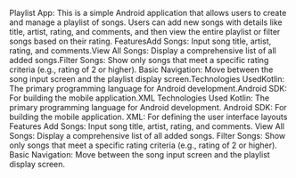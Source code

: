 Playlist App:
This is a simple Android application that allows users to create and manage a playlist of songs. Users can add new songs with details like title, artist, rating, and comments, and then view the entire playlist or filter songs based on their rating.
FeaturesAdd Songs: 
Input song title, artist, rating, and comments.View All Songs: Display a comprehensive list of all added songs.Filter Songs: Show only songs that meet a specific rating criteria (e.g., rating of 2 or higher).
Basic Navigation:
Move between the song input screen and the playlist display screen.Technologies UsedKotlin: The primary programming language for Android development.Android SDK: For building the mobile application.XML
Technologies Used
Kotlin: The primary programming language for Android development.
Android SDK: For building the mobile application.
XML: For defining the user interface layouts
Features
Add Songs: Input song title, artist, rating, and comments.
View All Songs: Display a comprehensive list of all added songs.
Filter Songs: Show only songs that meet a specific rating criteria (e.g., rating of 2 or higher).
Basic Navigation: Move between the song input screen and the playlist display screen.
